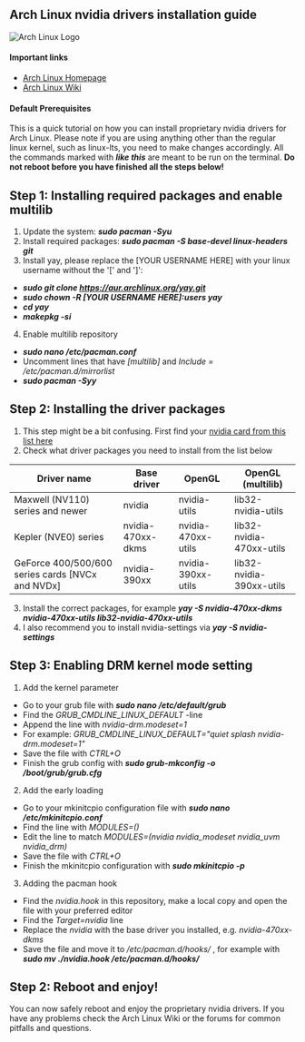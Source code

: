 ## Arch Linux nvidia drivers installation guide
![Arch Linux Logo](https://archlinux.org/static/logos/archlinux-logo-dark-90dpi.ebdee92a15b3.png)  

#### Important links
- [Arch Linux Homepage](https://archlinux.org/ "Arch Linux Homepage")
- [Arch Linux Wiki](https://wiki.archlinux.org/ "Arch Wiki")

#### Default Prerequisites
This is a quick tutorial on how you can install proprietary nvidia drivers for Arch Linux. Please note if you are using anything other than the regular linux kernel, such as linux-lts, you need to make changes accordingly. All the commands marked with ***like this*** are meant to be run on the terminal. **Do not reboot before you have finished all the steps below!**

## Step 1: Installing required packages and enable multilib
1. Update the system: ***sudo pacman -Syu***
2. Install required packages: ***sudo pacman -S base-devel linux-headers git***
3. Install yay, please replace the [YOUR USERNAME HERE] with your linux username without the '[' and ']':
- ***sudo git clone https://aur.archlinux.org/yay.git***
- ***sudo chown -R [YOUR USERNAME HERE]:users yay***
- ***cd yay***
- ***makepkg -si***
4. Enable multilib repository
- ***sudo nano /etc/pacman.conf***
- Uncomment lines that have *[multilib]* and *Include = /etc/pacman.d/mirrorlist*
- ***sudo pacman -Syy***

## Step 2: Installing the driver packages
1. This step might be a bit confusing. First find your [nvidia card from this list here](https://nouveau.freedesktop.org/CodeNames.html)
2. Check what driver packages you need to install from the list below

| Driver name  | Base driver | OpenGL | OpenGL (multilib) |
| ------------- | ------------- | ------------- |  ------------ | 
| Maxwell (NV110) series and newer  | nvidia | nvidia-utils | lib32-nvidia-utils |
| Kepler (NVE0) series  | nvidia-470xx-dkms  | nvidia-470xx-utils | lib32-nvidia-470xx-utils |
| GeForce 400/500/600 series cards [NVCx and NVDx] | nvidia-390xx  | nvidia-390xx-utils  | lib32-nvidia-390xx-utils |

3. Install the correct packages, for example ***yay -S nvidia-470xx-dkms nvidia-470xx-utils lib32-nvidia-470xx-utils***
4. I also recommend you to install nvidia-settings via ***yay -S nvidia-settings***

## Step 3: Enabling DRM kernel mode setting
1. Add the kernel parameter
- Go to your grub file with ***sudo nano /etc/default/grub***
- Find the *GRUB_CMDLINE_LINUX_DEFAULT* -line
- Append the line with *nvidia-drm.modeset=1*
- For example: *GRUB_CMDLINE_LINUX_DEFAULT="quiet splash nvidia-drm.modeset=1"*
- Save the file with *CTRL+O*
- Finish the grub config with ***sudo grub-mkconfig -o /boot/grub/grub.cfg***
2. Add the early loading
- Go to your mkinitcpio configuration file with ***sudo nano /etc/mkinitcpio.conf***
- Find the line with *MODULES=()*
- Edit the line to match *MODULES=(nvidia nvidia_modeset nvidia_uvm nvidia_drm)*
- Save the file with *CTRL+O*
- Finish the mkinitcpio configuration with ***sudo mkinitcpio -p***
3. Adding the pacman hook
- Find the *nvidia.hook* in this repository, make a local copy and open the file with your preferred editor
- Find the *Target=nvidia* line
- Replace the *nvidia* with the base driver you installed, e.g. *nvidia-470xx-dkms*
- Save the file and move it to */etc/pacman.d/hooks/* , for example with ***sudo mv ./nvidia.hook /etc/pacman.d/hooks/***

## Step 2: Reboot and enjoy!
You can now safely reboot and enjoy the proprietary nvidia drivers. If you have any problems check the Arch Linux Wiki or the forums for common pitfalls and questions.
